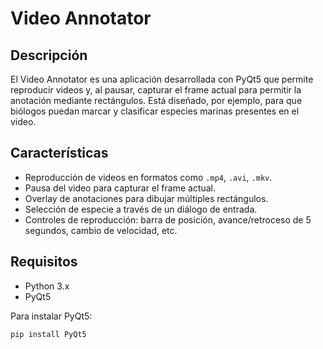 # Video Annotator

## Descripción

El Video Annotator es una aplicación desarrollada con PyQt5 que permite reproducir videos y, al pausar, capturar el frame actual para permitir la anotación mediante rectángulos. Está diseñado, por ejemplo, para que biólogos puedan marcar y clasificar especies marinas presentes en el video.

## Características

- Reproducción de videos en formatos como `.mp4`, `.avi`, `.mkv`.
- Pausa del video para capturar el frame actual.
- Overlay de anotaciones para dibujar múltiples rectángulos.
- Selección de especie a través de un diálogo de entrada.
- Controles de reproducción: barra de posición, avance/retroceso de 5 segundos, cambio de velocidad, etc.

## Requisitos

- Python 3.x
- PyQt5

Para instalar PyQt5:
```bash
pip install PyQt5

